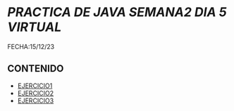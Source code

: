 # *PRACTICA DE JAVA SEMANA2 DIA 5 VIRTUAL*

FECHA:15/12/23

## CONTENIDO

- [EJERCICIO1](Persona.java)
- [EJERCICIO2](Estudiante.java)
- [EJERCICIO3](AppEstudiantePersona.java)
